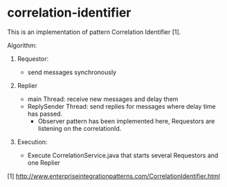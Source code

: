 correlation-identifier
====================
This is an implementation of pattern Correlation Identifier [1].

Algorithm:
1. Requestor:
   - send messages synchronously
   
2. Replier
   - main Thread: receive new messages and delay them
   - ReplySender Thread: send replies for messages where delay time has passed.
     * Observer pattern has been implemented here, Requestors are listening on the correlationId. 

3. Execution:
   - Execute CorrelationService.java that starts several Requestors and one Replier

[1] http://www.enterpriseintegrationpatterns.com/CorrelationIdentifier.html
